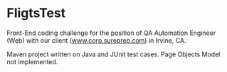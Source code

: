 # FligtsTest

Front-End coding challenge for the position of QA Automation Engineer (Web) 
with our client (www.corp.sureprep.com) in Irvine, CA.

Maven project written on Java and JUnit test cases. 
Page Objects Model not implemented. 
